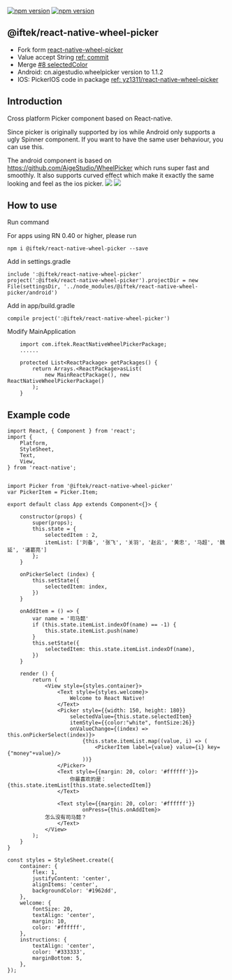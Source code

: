 
[![npm version](http://img.shields.io/npm/v/@iftek/react-native-wheel-picker.svg?style=flat-square)](https://npmjs.org/package/@iftek/react-native-wheel-picker "View this project on npm")
[![npm version](http://img.shields.io/npm/dm/@iftek/react-native-wheel-picker.svg?style=flat-square)](https://npmjs.org/package/@iftek/react-native-wheel-picker "View this project on npm")

## @iftek/react-native-wheel-picker

- Fork form [react-native-wheel-picker](https://github.com/lesliesam/react-native-wheel-picker)
- Value accept String [ref: commit](https://github.com/HiZhenyu/react-native-wheel-picker/commit/b61f7d01f8a7f19156b39384ae077bd795168263#diff-8e95451815a1043a66a4af5be7e50bfc)
- Merge [#8 selectedColor](https://github.com/lesliesam/react-native-wheel-picker/pull/8)
- Android: cn.aigestudio.wheelpicker version to 1.1.2
- IOS: PickerIOS code in package [ref: yz1311/react-native-wheel-picker](https://github.com/yz1311/react-native-wheel-picker)

## Introduction
Cross platform Picker component based on React-native.

Since picker is originally supported by ios while Android only supports a ugly Spinner component. If you want to have the same user behaviour, you can use this.

The android component is based on https://github.com/AigeStudio/WheelPicker which runs super fast and smoothly. It also supports curved effect which make it exactly the same looking and feel as the ios picker.
![](https://raw.githubusercontent.com/lesliesam/react-native-wheel-picker/master/demo.gif)
![](https://raw.githubusercontent.com/lesliesam/react-native-wheel-picker/master/demo_android.gif)

## How to use

Run command

For apps using RN 0.40 or higher, please run
```
npm i @iftek/react-native-wheel-picker --save
```
Add in settings.gradle
```
include ':@iftek/react-native-wheel-picker'
project(':@iftek/react-native-wheel-picker').projectDir = new File(settingsDir, '../node_modules/@iftek/react-native-wheel-picker/android')
```
Add in app/build.gradle
```
compile project(':@iftek/react-native-wheel-picker')
```
Modify MainApplication
```
    import com.iftek.ReactNativeWheelPickerPackage;
    ......

    protected List<ReactPackage> getPackages() {
        return Arrays.<ReactPackage>asList(
            new MainReactPackage(), new ReactNativeWheelPickerPackage()
        );
    }
```

## Example code
```
import React, { Component } from 'react';
import {
	Platform,
	StyleSheet,
	Text,
	View,
} from 'react-native';


import Picker from '@iftek/react-native-wheel-picker'
var PickerItem = Picker.Item;

export default class App extends Component<{}> {

	constructor(props) {
		super(props);
		this.state = {
			selectedItem : 2,
			itemList: ['刘备', '张飞', '关羽', '赵云', '黄忠', '马超', '魏延', '诸葛亮']
		};
	}

	onPickerSelect (index) {
		this.setState({
			selectedItem: index,
		})
	}

	onAddItem = () => {
		var name = '司马懿'
		if (this.state.itemList.indexOf(name) == -1) {
			this.state.itemList.push(name)
		}
		this.setState({
			selectedItem: this.state.itemList.indexOf(name),
		})
	}

	render () {
		return (
			<View style={styles.container}>
				<Text style={styles.welcome}>
					Welcome to React Native!
				</Text>
				<Picker style={{width: 150, height: 180}}
					selectedValue={this.state.selectedItem}
					itemStyle={{color:"white", fontSize:26}}
					onValueChange={(index) => this.onPickerSelect(index)}>
						{this.state.itemList.map((value, i) => (
							<PickerItem label={value} value={i} key={"money"+value}/>
						))}
				</Picker>
				<Text style={{margin: 20, color: '#ffffff'}}>
					你最喜欢的是：{this.state.itemList[this.state.selectedItem]}
				</Text>

				<Text style={{margin: 20, color: '#ffffff'}}
						onPress={this.onAddItem}>
			怎么没有司马懿？
				</Text>
			</View>
		);
	}
}

const styles = StyleSheet.create({
	container: {
		flex: 1,
		justifyContent: 'center',
		alignItems: 'center',
		backgroundColor: '#1962dd',
	},
	welcome: {
		fontSize: 20,
		textAlign: 'center',
		margin: 10,
		color: '#ffffff',
	},
	instructions: {
		textAlign: 'center',
		color: '#333333',
		marginBottom: 5,
	},
});
```
